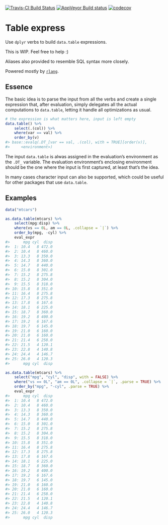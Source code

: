 <!-- README.md is generated from README.Rmd. Please edit that file -->

[![Travis-CI Build
Status](https://travis-ci.org/asardaes/table.express.svg?branch=master)](https://travis-ci.org/asardaes/table.express)
[![AppVeyor Build
status](https://ci.appveyor.com/api/projects/status/bb9606tfe648gajn?svg=true)](https://ci.appveyor.com/project/asardaes/table-express)
[![codecov](https://codecov.io/gh/asardaes/table.express/branch/master/graph/badge.svg)](https://codecov.io/gh/asardaes/table.express)

# Table express

Use `dplyr` verbs to build `data.table` expressions.

This is WIP. Feel free to help :)

Aliases also provided to resemble SQL syntax more closely.

Powered mostly by [`rlang`](http://cran.r-project.org/package=rlang).

## Essence

The basic idea is to parse the input from all the verbs and create a
single expression that, after evaluation, simply delegates all the
actual computations to `data.table`, letting it handle all optimizations
as usual.

``` r
# the expression is what matters here, input is left empty
data.table() %>%
    select(.(col)) %>%
    where(var == val) %>%
    order_by(v)
#> base::evalq(.DT_[var == val, .(col), with = TRUE][order(v)], 
#>     <environment>)
```

The input `data.table` is alwas assigned in the evaluation’s environment
as the `.DT_` variable. The evaluation environment’s enclosing
environment should be the one where the input is first captured, at
least that’s the idea.

In many cases character input can also be supported, which could be
useful for other packages that use `data.table`.

## Examples

``` r
data("mtcars")

as.data.table(mtcars) %>%
    select(mpg:disp) %>%
    where(vs == 0L, am == 0L, .collapse = `|`) %>%
    order_by(mpg, -cyl) %>%
    eval_expr
#>      mpg cyl  disp
#>  1: 10.4   8 472.0
#>  2: 10.4   8 460.0
#>  3: 13.3   8 350.0
#>  4: 14.3   8 360.0
#>  5: 14.7   8 440.0
#>  6: 15.0   8 301.0
#>  7: 15.2   8 275.8
#>  8: 15.2   8 304.0
#>  9: 15.5   8 318.0
#> 10: 15.8   8 351.0
#> 11: 16.4   8 275.8
#> 12: 17.3   8 275.8
#> 13: 17.8   6 167.6
#> 14: 18.1   6 225.0
#> 15: 18.7   8 360.0
#> 16: 19.2   8 400.0
#> 17: 19.2   6 167.6
#> 18: 19.7   6 145.0
#> 19: 21.0   6 160.0
#> 20: 21.0   6 160.0
#> 21: 21.4   6 258.0
#> 22: 21.5   4 120.1
#> 23: 22.8   4 140.8
#> 24: 24.4   4 146.7
#> 25: 26.0   4 120.3
#>      mpg cyl  disp

as.data.table(mtcars) %>%
    select("mpg", "cyl", "disp", with = FALSE) %>%
    where("vs == 0L", "am == 0L", .collapse = `|`, .parse = TRUE) %>%
    order_by("mpg", "-cyl", .parse = TRUE) %>%
    eval_expr
#>      mpg cyl  disp
#>  1: 10.4   8 472.0
#>  2: 10.4   8 460.0
#>  3: 13.3   8 350.0
#>  4: 14.3   8 360.0
#>  5: 14.7   8 440.0
#>  6: 15.0   8 301.0
#>  7: 15.2   8 275.8
#>  8: 15.2   8 304.0
#>  9: 15.5   8 318.0
#> 10: 15.8   8 351.0
#> 11: 16.4   8 275.8
#> 12: 17.3   8 275.8
#> 13: 17.8   6 167.6
#> 14: 18.1   6 225.0
#> 15: 18.7   8 360.0
#> 16: 19.2   8 400.0
#> 17: 19.2   6 167.6
#> 18: 19.7   6 145.0
#> 19: 21.0   6 160.0
#> 20: 21.0   6 160.0
#> 21: 21.4   6 258.0
#> 22: 21.5   4 120.1
#> 23: 22.8   4 140.8
#> 24: 24.4   4 146.7
#> 25: 26.0   4 120.3
#>      mpg cyl  disp
```
